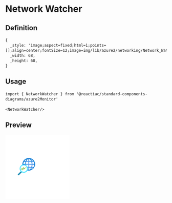 # Network Watcher

## Definition

```
{
  _style: 'image;aspect=fixed;html=1;points=[];align=center;fontSize=12;image=img/lib/azure2/networking/Network_Watcher.svg;strokeColor=none;',
  _width: 68,
  _height: 68,
}
```

## Usage

```
import { NetworkWatcher } from '@reactiac/standard-components-diagrams/azure2Monitor'

<NetworkWatcher/>
```

## Preview

<img src="./network-watcher.png" width="200"/>
